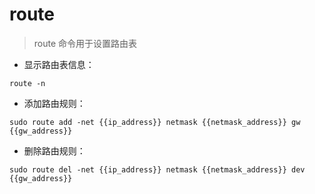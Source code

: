 # route 

> route 命令用于设置路由表

- 显示路由表信息：

`route -n`

- 添加路由规则：

`sudo route add -net {{ip_address}} netmask {{netmask_address}} gw {{gw_address}}`

- 删除路由规则：

`sudo route del -net {{ip_address}} netmask {{netmask_address}} dev {{gw_address}}`

[#]: contributors: ([SuWei])
